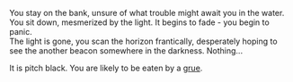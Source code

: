 You stay on the bank, unsure of what trouble might await you in the water.
You sit down, mesmerized by the light.  It begins to fade - you begin to panic.  
The light is gone, you scan the horizon frantically, desperately hoping to see
the another beacon somewhere in the darkness.  Nothing...

It is pitch black. You are likely to be eaten by a [grue](../../../grue/grue.md).
